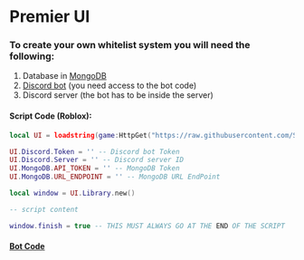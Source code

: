 # Premier UI
### To create your own whitelist system you will need the following:
1. Database in [MongoDB](https://www.mongodb.com)
3. [Discord bot](https://discord.com/developers/applications) (you need access to the bot code)
4. Discord server (the bot has to be inside the server)
#### Script Code (Roblox):
```lua
local UI = loadstring(game:HttpGet("https://raw.githubusercontent.com/SxnwDev/Premier-V3/main/UI.lua"))()

UI.Discord.Token = '' -- Discord bot Token
UI.Discord.Server = '' -- Discord server ID
UI.MongoDB.API_TOKEN = '' -- MongoDB Token
UI.MongoDB.URL_ENDPOINT = '' -- MongoDB URL EndPoint

local window = UI.Library.new()

-- script content

window.finish = true -- THIS MUST ALWAYS GO AT THE END OF THE SCRIPT
```
#### [Bot Code](https://github.com/SxnwDev/Premier-V3/blob/main/WhiteList%20Bot.rar)
